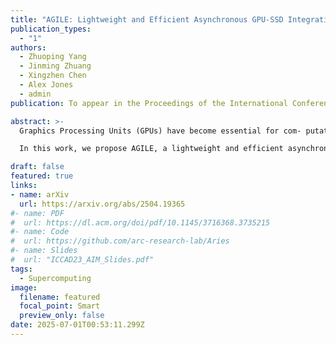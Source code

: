 ```yaml
---
title: "AGILE: Lightweight and Efficient Asynchronous GPU-SSD Integration(🔥📣New Paper & Project🔥📣! )"
publication_types:
  - "1"
authors:
  - Zhuoping Yang
  - Jinming Zhuang
  - Xingzhen Chen
  - Alex Jones
  - admin
publication: To appear in the Proceedings of the International Conference for High Performance Computing, Networking, Storage, and Analysis, SC 2025, Nov. 16 - Nov. 21, 2025, St. Louis, MO, US. Full Paper Accepted!  

abstract: >-
  Graphics Processing Units (GPUs) have become essential for com- putationally intensive applications. However, emerging workloads such as recommender systems, graph analytics, and data analytics often involve processing data exceeding GPU device memory capacity. To mitigate this issue, existing solutions enable GPUs to use CPU DRAM or SSDs as external memory. Among them, the GPU-centric approach lets GPU threads directly initiate NVMe requests, eliminating CPU intervention overhead over traditional methods. However, the SOTA GPU-centric approach adopts a synchronous IO model, and threads must tolerate the long latency in communication before starting any tasks. 

  In this work, we propose AGILE, a lightweight and efficient asynchronous library allowing GPU threads to access SSDs asynchronously while eliminating deadlock risks. AGILE also integrates a flexible software cache using GPU High-Bandwidth Memory (HBM). We demonstrate that the asynchronous GPU-centric IO achieves up to 1.88× improvement in workloads with different computation-to-communication (CTC) ratios. We also compare AGILE with the SOTA work BaM on Deep Learning Recommendation Models (DLRM) with various settings, and the results show that AGILE achieves 1.75× performance improvement due to its efficient design and the overlapping strategy enabled by an asynchronous IO model. We further evaluate AGILE’s API overhead on graph applications, and the results demonstrate AGILE reduces software cache overhead by up to 3.12× and overhead in NVMe IO requests by up to 2.85×. Compared with BaM, AGILE consumes fewer registers and exhibits up to 1.32× reduction in the usage of registers.

draft: false
featured: true
links:
- name: arXiv
  url: https://arxiv.org/abs/2504.19365
#- name: PDF
#  url: https://dl.acm.org/doi/pdf/10.1145/3716368.3735215 
#- name: Code
#  url: https://github.com/arc-research-lab/Aries
#- name: Slides
#  url: "ICCAD23_AIM_Slides.pdf"
tags:
  - Supercomputing 
image:
  filename: featured
  focal_point: Smart
  preview_only: false
date: 2025-07-01T00:53:11.299Z
---
```

